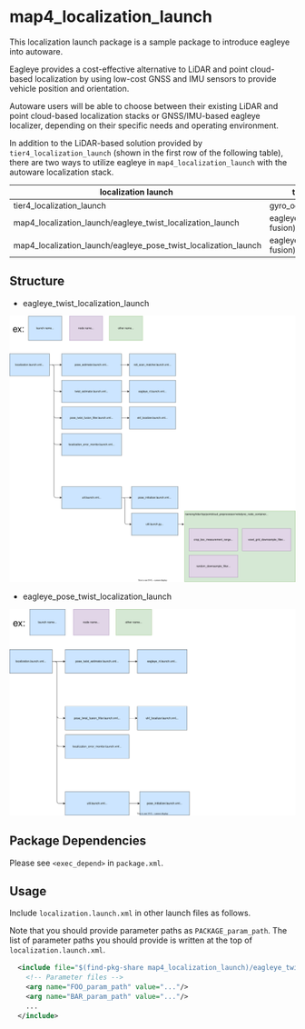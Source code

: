 # map4_localization_launch

This localization launch package is a sample package to introduce eagleye into autoware.

Eagleye provides a cost-effective alternative to LiDAR and point cloud-based localization by using low-cost GNSS and IMU sensors to provide vehicle position and orientation.

Autoware users will be able to choose between their existing LiDAR and point cloud-based localization stacks or GNSS/IMU-based eagleye localizer, depending on their specific needs and operating environment.

In addition to the LiDAR-based solution provided by `tier4_localization_launch` (shown in the first row of the following table), there are two ways to utilize eagleye in `map4_localization_launch` with the autoware localization stack.

localization launch  | twist estimator | pose estimator
-- | -- | --
tier4_localization_launch| gyro_odometry | ndt
map4_localization_launch/eagleye_twist_localization_launch| eagleye_rt(gyro/odom/gnss fusion) | ndt
map4_localization_launch/eagleye_pose_twist_localization_launch| eagleye_rt(gyro/odom/gnss fusion) | eagleye_rt(gyro/odom/gnss fusion)

## Structure

- eagleye_twist_localization_launch

![map4_localization_launch/eagleye_twist_localization_launch](./eagleye_twist_localization_launch/localization_launch.drawio.svg)

- eagleye_pose_twist_localization_launch

![map4_localization_launch/eagleye_pose_twist_localization_launch](./eagleye_pose_twist_localization_launch/localization_launch.drawio.svg)

## Package Dependencies

Please see `<exec_depend>` in `package.xml`.

## Usage

Include `localization.launch.xml` in other launch files as follows.

Note that you should provide parameter paths as `PACKAGE_param_path`. The list of parameter paths you should provide is written at the top of `localization.launch.xml`.

```xml
  <include file="$(find-pkg-share map4_localization_launch)/eagleye_twist_localization_launch/localization.launch.xml">
    <!-- Parameter files -->
    <arg name="FOO_param_path" value="..."/>
    <arg name="BAR_param_path" value="..."/>
    ...
  </include>
```
